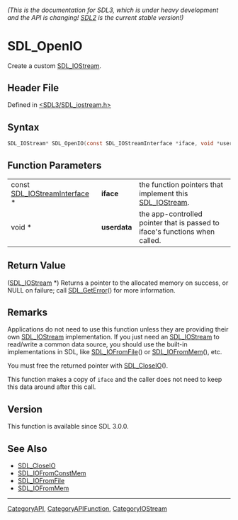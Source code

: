 ###### (This is the documentation for SDL3, which is under heavy development and the API is changing! [SDL2](https://wiki.libsdl.org/SDL2/) is the current stable version!)
# SDL_OpenIO

Create a custom [SDL_IOStream](SDL_IOStream).

## Header File

Defined in [<SDL3/SDL_iostream.h>](https://github.com/libsdl-org/SDL/blob/main/include/SDL3/SDL_iostream.h)

## Syntax

```c
SDL_IOStream* SDL_OpenIO(const SDL_IOStreamInterface *iface, void *userdata);
```

## Function Parameters

|                                                        |              |                                                                             |
| ------------------------------------------------------ | ------------ | --------------------------------------------------------------------------- |
| const [SDL_IOStreamInterface](SDL_IOStreamInterface) * | **iface**    | the function pointers that implement this [SDL_IOStream](SDL_IOStream).     |
| void *                                                 | **userdata** | the app-controlled pointer that is passed to iface's functions when called. |

## Return Value

([SDL_IOStream](SDL_IOStream) *) Returns a pointer to the allocated memory
on success, or NULL on failure; call [SDL_GetError](SDL_GetError)() for
more information.

## Remarks

Applications do not need to use this function unless they are providing
their own [SDL_IOStream](SDL_IOStream) implementation. If you just need an
[SDL_IOStream](SDL_IOStream) to read/write a common data source, you should
use the built-in implementations in SDL, like
[SDL_IOFromFile](SDL_IOFromFile)() or [SDL_IOFromMem](SDL_IOFromMem)(),
etc.

You must free the returned pointer with [SDL_CloseIO](SDL_CloseIO)().

This function makes a copy of `iface` and the caller does not need to keep
this data around after this call.

## Version

This function is available since SDL 3.0.0.

## See Also

- [SDL_CloseIO](SDL_CloseIO)
- [SDL_IOFromConstMem](SDL_IOFromConstMem)
- [SDL_IOFromFile](SDL_IOFromFile)
- [SDL_IOFromMem](SDL_IOFromMem)

----
[CategoryAPI](CategoryAPI), [CategoryAPIFunction](CategoryAPIFunction), [CategoryIOStream](CategoryIOStream)

